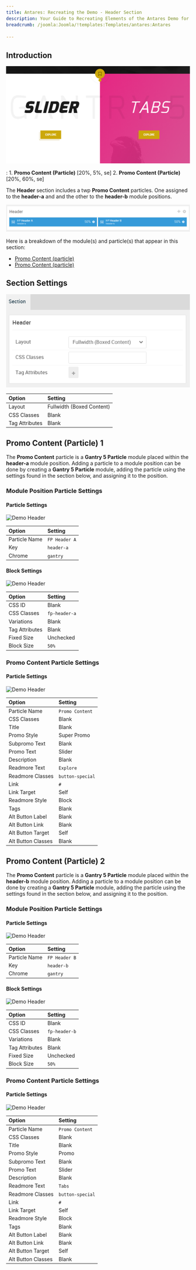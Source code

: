 ```yaml
---
title: Antares: Recreating the Demo - Header Section
description: Your Guide to Recreating Elements of the Antares Demo for Joomla
breadcrumb: /joomla:Joomla/!templates:Templates/antares:Antares

---
```


## Introduction

![](assets/demo_3.png)

:	1. **Promo Content (Particle)** [20%, 5%, se]
	2. **Promo Content (Particle)** [20%, 60%, se]

The **Header** section includes a twp **Promo Content** particles. One assigned to the **header-a** and and the other to the **header-b** module positions.

![](assets/home_header.png)

Here is a breakdown of the module(s) and particle(s) that appear in this section:

* [Promo Content (particle)](#promo-content-(particle)-1)
* [Promo Content (particle)](#promo-content-(particle)-2)

## Section Settings

![](assets/demo_header_settings.png)

| Option           | Setting                   |
| :--------------- | :----------               |
| Layout           | Fullwidth (Boxed Content) |
| CSS Classes      | Blank                     |
| Tag Attributes   | Blank                     |

## Promo Content (Particle) 1

The **Promo Content** particle is a **Gantry 5 Particle** module placed within the **header-a** module position. Adding a particle to a module position can be done by creating a **Gantry 5 Particle** module, adding the particle using the settings found in the section below, and assigning it to the position.

### Module Position Particle Settings

#### Particle Settings

![Demo Header](demo_header_1.png)

| Option        | Setting       |
| :-----        | :-----        |
| Particle Name | `FP Header A` |
| Key           | `header-a`    |
| Chrome        | `gantry`      |

#### Block Settings

![Demo Header](demo_header_2.png)

| Option         | Setting       |
| :-----         | :-----        |
| CSS ID         | Blank         |
| CSS Classes    | `fp-header-a` |
| Variations     | Blank         |
| Tag Attributes | Blank         |
| Fixed Size     | Unchecked     |
| Block Size     | `50%`         |

### Promo Content Particle Settings

#### Particle Settings

![Demo Header](demo_header_3.png)

| Option             | Setting          |
| :-----             | :-----           |
| Particle Name      | `Promo Content`  |
| CSS Classes        | Blank            |
| Title              | Blank            |
| Promo Style        | Super Promo      |
| Subpromo Text      | Blank            |
| Promo Text         | Slider           |
| Description        | Blank            |
| Readmore Text      | `Explore`        |
| Readmore Classes   | `button-special` |
| Link               | `#`              |
| Link Target        | Self             |
| Readmore Style     | Block            |
| Tags               | Blank            |
| Alt Button Label   | Blank            |
| Alt Button Link    | Blank            |
| Alt Button Target  | Self             |
| Alt Button Classes | Blank            |

## Promo Content (Particle) 2

The **Promo Content** particle is a **Gantry 5 Particle** module placed within the **header-b** module position. Adding a particle to a module position can be done by creating a **Gantry 5 Particle** module, adding the particle using the settings found in the section below, and assigning it to the position.

### Module Position Particle Settings

#### Particle Settings

![Demo Header](demo_header_4.png)

| Option        | Setting       |
| :-----        | :-----        |
| Particle Name | `FP Header B` |
| Key           | `header-b`    |
| Chrome        | `gantry`      |

#### Block Settings

![Demo Header](demo_header_5.png)

| Option         | Setting       |
| :-----         | :-----        |
| CSS ID         | Blank         |
| CSS Classes    | `fp-header-b` |
| Variations     | Blank         |
| Tag Attributes | Blank         |
| Fixed Size     | Unchecked     |
| Block Size     | `50%`         |

### Promo Content Particle Settings

#### Particle Settings

![Demo Header](demo_header_6.png)

| Option             | Setting          |
| :-----             | :-----           |
| Particle Name      | `Promo Content`  |
| CSS Classes        | Blank            |
| Title              | Blank            |
| Promo Style        | Promo            |
| Subpromo Text      | Blank            |
| Promo Text         | Slider           |
| Description        | Blank            |
| Readmore Text      | `Tabs`           |
| Readmore Classes   | `button-special` |
| Link               | `#`              |
| Link Target        | Self             |
| Readmore Style     | Block            |
| Tags               | Blank            |
| Alt Button Label   | Blank            |
| Alt Button Link    | Blank            |
| Alt Button Target  | Self             |
| Alt Button Classes | Blank            |
